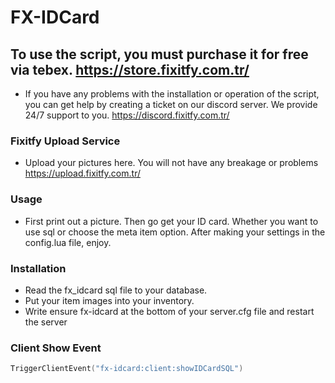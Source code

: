 # FX-IDCard
## To use the script, you must purchase it for free via tebex. https://store.fixitfy.com.tr/
- If you have any problems with the installation or operation of the script, you can get help by creating a ticket on our discord server. We provide 24/7 support to you. https://discord.fixitfy.com.tr/


### Fixitfy Upload Service

- Upload your pictures here. You will not have any breakage or problems
https://upload.fixitfy.com.tr/

### Usage

- First print out a picture. Then go get your ID card. Whether you want to use sql or choose the meta item option. After making your settings in the config.lua file, enjoy.

### Installation

- Read the fx_idcard sql file to your database.
- Put your item images into your inventory.
- Write ensure fx-idcard at the bottom of your server.cfg file and restart the server


### Client Show Event
```lua
TriggerClientEvent("fx-idcard:client:showIDCardSQL")
```
